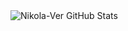 <img align="left" alt="Nikola-Ver GitHub Stats" src="https://github-readme-stats.vercel.app/api?username=Nikola-Ver&show_icons=true&hide_border=true&title_color=0366d6&icon_color=886ce4" />   
